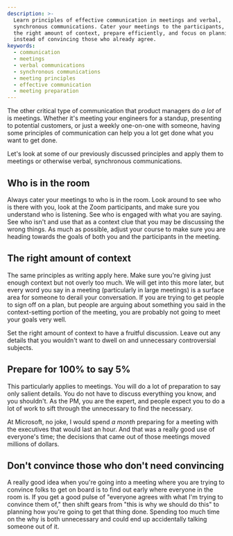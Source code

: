 ```yaml
---
description: >-
  Learn principles of effective communication in meetings and verbal,
  synchronous communications. Cater your meetings to the participants, provide
  the right amount of context, prepare efficiently, and focus on planning
  instead of convincing those who already agree.
keywords:
  - communication
  - meetings
  - verbal communications
  - synchronous communications
  - meeting principles
  - effective communication
  - meeting preparation
---
```


The other critical type of communication that product managers do _a lot_ of is meetings. Whether it's meeting your engineers for a standup, presenting to potential customers, or just a weekly one-on-one with someone, having some principles of communication can help you a lot get done what you want to get done.

Let's look at some of our previously discussed principles and apply them to meetings or otherwise verbal, synchronous communications.

## Who is in the room

Always cater your meetings to who is in the room. Look around to see who is there with you, look at the Zoom participants, and make sure you understand who is listening. See who is engaged with what you are saying. See who isn't and use that as a context clue that you may be discussing the wrong things. As much as possible, adjust your course to make sure you are heading towards the goals of both you and the participants in the meeting.

## The right amount of context

The same principles as writing apply here. Make sure you're giving just enough context but not overly too much. We will get into this more later, but every word you say in a meeting (particularly in large meetings) is a surface area for someone to derail your conversation. If you are trying to get people to sign off on a plan, but people are arguing about something you said in the context-setting portion of the meeting, you are probably not going to meet your goals very well.

Set the right amount of context to have a fruitful discussion. Leave out any details that you wouldn't want to dwell on and unnecessary controversial subjects.

## Prepare for 100% to say 5%

This particularly applies to meetings. You will do a lot of preparation to say only salient details. You do not have to discuss everything you know, and you shouldn't. As the PM, you are the expert, and people expect you to do a lot of work to sift through the unnecessary to find the necessary.

At Microsoft, no joke, I would spend _a month_ preparing for a meeting with the executives that would last an hour. And that was a really good use of everyone's time; the decisions that came out of those meetings moved millions of dollars.

## Don't convince those who don't need convincing

A really good idea when you're going into a meeting where you are trying to convince folks to get on board is to find out early where everyone in the room is. If you get a good pulse of "everyone agrees with what I'm trying to convince them of," then shift gears from "this is why we should do this" to planning how you're going to get that thing done. Spending too much time on the why is both unnecessary and could end up accidentally talking someone out of it.
